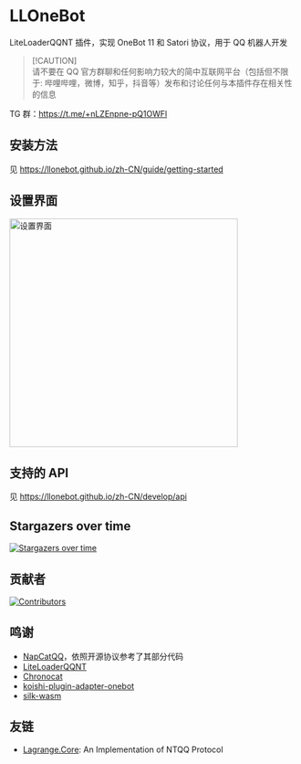 # LLOneBot

LiteLoaderQQNT 插件，实现 OneBot 11 和 Satori 协议，用于 QQ 机器人开发

> [!CAUTION]\
> 请不要在 QQ 官方群聊和任何影响力较大的简中互联网平台（包括但不限于: 哔哩哔哩，微博，知乎，抖音等）发布和讨论任何与本插件存在相关性的信息

TG 群：<https://t.me/+nLZEnpne-pQ1OWFl>

## 安装方法

见 <https://llonebot.github.io/zh-CN/guide/getting-started>

## 设置界面

<img src="./doc/image/setting.png" width="400px" alt="设置界面"/>

## 支持的 API

见 <https://llonebot.github.io/zh-CN/develop/api>

## Stargazers over time

[![Stargazers over time](https://starchart.cc/LLOneBot/LLOneBot.svg?variant=adaptive)](https://starchart.cc/LLOneBot/LLOneBot)

## 贡献者

[![Contributors](https://contributors-img.web.app/image?repo=LLOneBot/LLOneBot)](https://github.com/LOneBot/LLOneBot/graphs/contributors)

## 鸣谢

- [NapCatQQ](https://github.com/NapNeko/NapCatQQ)，依照开源协议参考了其部分代码
- [LiteLoaderQQNT](https://liteloaderqqnt.github.io/guide/install.html)
- [Chronocat](https://github.com/chrononeko/chronocat)
- [koishi-plugin-adapter-onebot](https://github.com/koishijs/koishi-plugin-adapter-onebot)
- [silk-wasm](https://github.com/idranme/silk-wasm)

## 友链

- [Lagrange.Core](https://github.com/LagrangeDev/Lagrange.Core): An Implementation of NTQQ Protocol
